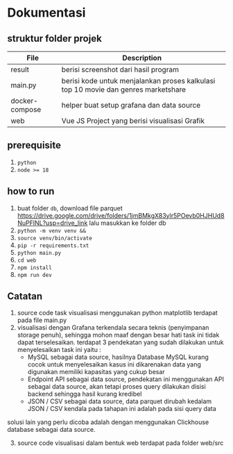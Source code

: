 # Dokumentasi

## struktur folder projek 
| File                  | Description                                                                                                 |
| --------------------- | ----------------------------------------------------------------------------------------------------------- |
| result                | berisi screenshot dari hasil program                                                                        |
| main.py               | berisi kode untuk menjalankan proses kalkulasi top 10 movie dan genres marketshare                          |
| docker-compose        | helper buat setup grafana dan data source                                                                   |
| web                   | Vue JS Project yang berisi visualisasi Grafik                                                               |


## prerequisite
1. ```python```
2. ```node >= 18```


## how to run 
1. buat folder ```db```, download file parquet https://drive.google.com/drive/folders/1jmBMkgX83ylr5POevb0HJHUd8NuPFlNL?usp=drive_link lalu masukkan ke folder db 
2. ```python -m venv venv &&```
3. ```source venv/bin/activate```
4. ```pip -r requirements.txt```
5. ```python main.py```
6. ```cd web```
7. ```npm install```
8. ```npm run dev```


## Catatan 
1. source code task visualisasi menggunakan python matplotlib terdapat pada file main.py
2. visualisasi dengan Grafana terkendala secara teknis (penyimpanan storage penuh), sehingga mohon maaf dengan besar hati task ini tidak dapat terselesaikan. terdapat 3 pendekatan yang sudah dilakukan untuk menyelesaikan task ini yaitu :
   - MySQL sebagai data source, hasilnya Database MySQL kurang cocok untuk menyelesaikan kasus ini dikarenakan data yang digunakan memiliki kapasitas yang cukup besar
   - Endpoint API sebagai data source, pendekatan ini menggunakan API sebagai data source, akan tetapi proses query dilakukan  disisi backend sehingga hasil kurang kredibel
   - JSON / CSV sebagai data source, data parquet dirubah kedalam JSON / CSV kendala pada tahapan ini adalah pada sisi query data
  
  solusi lain yang perlu dicoba adalah dengan menggunakan Clickhouse database sebagai data source.

3. source code visualisasi dalam bentuk web terdapat pada folder web/src